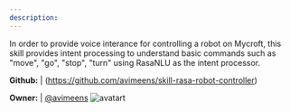 ```yaml
---
description: 
---
```

In order to provide voice interance for controlling a robot on Mycroft, this skill provides intent processing to understand basic commands such as "move", "go", "stop", "turn" using RasaNLU as the intent processor.

**Github:** | (https://github.com/avimeens/skill-rasa-robot-controller)

**Owner:** | [@avimeens](https://github.com/avimeens) ![avatart](https://avatars1.githubusercontent.com/u/35736823?v=4)

